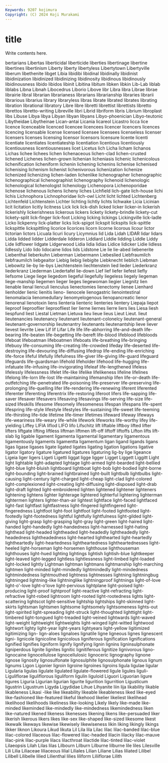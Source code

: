 ```yaml
---
Keywords: 9207 kojimura
Copyright: (C) 2024 Koji Murakami
---
```


# title

Write contents here.



bertarians
Libertas liberticidal liberticide liberties libertinage libertine libertines libertinism Liberty liberty
libertyless Libertytown Libertyville liberum libethenite libget Libia libidibi libidinal libidinally
libidinist libidinization libidinized libidinizing libidinosity libidinous libidinously libidinousness libido libidos
libinit Libitina libitum libken libkin Lib-Lab liblab liblabs Libna Libnah
Libocedrus Liborio Libove libr Libra libra Librae librae librairie libral
librarian librarianess librarians librarianship libraries librarii librarious librarius library libraryless
libras librate librated librates librating libration librational libratory Libre libre
libretti librettist librettists libretto librettos libretto-writing Libreville libri Librid libriform
libris Librium libroplast libs Libuse Libya libya Libyan libyan libyans
Libyo-phoenician Libyo-teutonic Libytheidae Libytheinae Lican-antai Licania licareol Licastro licca lice
licence licenceable licenced licencee licencees licencer licencers licences licencing licensable
license licensed licensee licensees licenseless licenser licensers licenses licensing licensor
licensors licensure licente licenti licentiate licentiates licentiateship licentiation licentious licentiously
licentiousness licentiousnesses licet Licetus lich Licha licham lichanos Lichas lichee
lichees lichen lichenaceous lichen-clad lichen-crusted lichened Lichenes lichen-grown lichenian licheniasis
lichenic lichenicolous lichenification licheniform lichenin lichening lichenins lichenise lichenised lichenising
lichenism lichenist lichenivorous lichenization lichenize lichenized lichenizing lichen-laden lichenlike lichenographer
lichenographic lichenographical lichenographist lichenography lichenoid lichenologic lichenological lichenologist lichenology Lichenopora
Lichenoporidae lichenose lichenous lichens licheny liches Lichfield lich-gate lich-house lichi
lichis Lichnophora Lichnophoridae lich-owl Licht licht lichted Lichtenberg Lichtenfeld Lichtenstein
Lichter lichting lichtly lichts lichwake Licia Licinian licit licitation licitly
licitness Lick lick lick-dish licked licker licker-in lickerish lickerishly lickerishness
lickerous lickers lickety lickety-brindle lickety-cut lickety-split lick-finger lick-foot Licking licking
lickings Lickingville lick-ladle Licko lickpenny lick-platter licks lick-spigot lickspit lickspits
lick-spittle lickspittle lickspittling licorice licorices licorn licorne licorous licour lictor
lictorian lictors Licuala licuri licury Licymnius lid Lida Lidah LIDAR
lidar lidars Lidda lidded lidder Lidderdale lidderon Liddiard Liddie lidding
Liddle Liddy Lide lidflower lidgate Lidgerwood Lidia lidia lidias Lidice
lidicker Lidie lidless lidlessly Lido lido lidocaine lidos lids Lidstone
Lie lie lie-abed liebenerite Liebenthal lieberkuhn Lieberman Liebermann Liebeslied Liebfraumilch
liebfraumilch liebgeaitor Liebig liebig liebigite Liebknecht lieblich Liebman Liebowitz lie-by
lie-bys Liechtenstein liechtenstein lied lieder Liederkranz liederkranz Liederman Liedertafel lie-down
Lief lief liefer liefest liefly liefsome Liege liege liegedom liegeful
liegefully liegeless liegely liegeman liege-manship liegemen lieger lieges liegewoman liegier
Liegnitz lien lienable lienal lienculi lienculus lienectomies lienectomy lienee Lienhard
lienholder lienic lienitis lieno- lienocele lienogastric lienointestinal lienomalacia lienomedullary lienomyelogenous
lienopancreatic lienor lienorenal lienotoxin liens lienteria lienteric lienteries lientery Liepaja
liepot lieproof lieprooflier lieproofliest lier lierne liernes lierre liers lies
Liesa liesh liespfund liest Liestal Lietman Lietuva lieu lieue lieus
Lieut Lieut. lieut lieutenancies lieutenancy lieutenant lieutenant-colonelcy lieutenant-general lieutenant-governorship lieutenantry
lieutenants lieutenantship lieve liever lievest lievrite Liew Lif lif Lifar
Life life life-abhorring life-and-death life-bearing life-beaten life-begetting life-bereft life-blood lifeblood
lifebloods lifeboat lifeboatman lifeboatmen lifeboats life-breathing life-bringing lifebuoy life-consuming life-creating
life-crowded lifeday life-deserted life-destroying life-devouring life-diffusing lifedrop life-ending life-enriching life-force
lifeful lifefully lifefulness life-giver life-giving life-guard lifeguard lifeguards life-guardsman lifehold
lifeholder lifehood life-hugging life-infatuate life-infusing life-invigorating lifeleaf life-lengthened lifeless lifelessly
lifelessness lifelet life-like lifelike lifelikeness lifeline lifelines lifelong life-lorn life-lost
life-maintaining lifemanship lifen life-or-death life-outfetching life-penetrated life-poisoning life-preserver life-preserving life-prolonging
life-quelling lifer life-rendering life-renewing liferent liferented liferenter liferenting liferentrix life-restoring
liferoot lifers life-sapping life-saver lifesaver lifesavers lifesaving lifesavings life-serving life-size
life-sized lifeskills lifesome lifesomely lifesomeness lifespan lifespans life-spent lifespring life-style
lifestyle lifestyles life-sustaining life-sweet life-teeming life-thirsting life-tide lifetime life-timer lifetimes
lifeward lifeway lifeways life-weariness life-weary life-while lifework lifeworks life-worthy lifey
life-yielding Liffey LIFIA liflod LIFO lifo Lifschitz lift liftable liftboy
lifted lifter lifters liftgate lifting liftless liftman liftmen lift-off liftoff
liftoffs Lifton lifts lift-slab lig ligable ligament ligamenta ligamental ligamentary
ligamentous ligamentously ligaments ligamentta ligamentum ligan ligand ligands ligans ligas
ligase ligases ligate ligated ligates ligating ligation ligations ligative ligator
ligatory ligature ligatured ligatures ligaturing lig-by lige ligeance Ligeia liger
ligers Ligeti Ligetti liggat ligge ligger Ligget Liggett Liggitt Light
light lightable light-adapted lightage light-armed light-bearded light-bellied light-blue light-bluish lightboard
lightboat light-bob light-bodied light-borne light-bounding light-brained lightbrained light-built lightbulb lightbulbs
light-causing light-century light-charged light-cheap light-clad light-colored light-complexioned light-creating light-diffusing light-disposed
light-drab light-draft lighted light-embroidered lighten lightened lightener lighteners lightening lightens
lighter lighterage lightered lighterful lightering lighterman lightermen lighters lighter-than-air lightest
lightface light-faced lightfaced light-fast lightfast lightfastness light-fingered lightfingered light-fingeredness Lightfoot
light-foot lightfoot light-footed lightfooted light-footedly light-footedness lightful lightfully lightfulness light-gilded
light-giving light-grasp light-grasping light-gray light-green light-haired light-handed light-handedly light-handedness light-harnessed
light-hating lighthead light-headed lightheaded light-headedly lightheadedly light-headedness lightheadedness light-hearted lighthearted
light-heartedly lightheartedly light-heartedness lightheartedness lightheartednesses light-heeled light-horseman light-horsemen lighthouse lighthouseman
lighthouses light-hued lighting lightings lightish lightish-blue lightkeeper light-leaved light-legged lightless
lightlessness light-limbed light-loaded light-locked lightly Lightman lightman lightmans lightmanship light-marching
lightmen light-minded light-mindedly lightmindedly light-mindedness lightmindedness lightmouthed lightness lightnesses lightning
lightningbug lightninged lightning-like lightninglike lightningproof lightnings light-of-love light-o'-love light-o'love light-pervious
lightplane light-poised light-producing light-proof lightproof light-reactive light-refracting light-refractive light-robed lightroom
light-rooted light-rootedness lights light-scattering lightscot light-sensitive lightship lightships light-skinned light-skirts
lightsman lightsmen lightsome lightsomely lightsomeness lights-out light-spirited light-spreading light-struck light-thoughted
lighttight light-timbered light-tongued light-treaded light-veined lightwards light-waved light-weight lightweight lightweights
light-winged light-witted lightwood lightwort lighty light-year light-years lightyears light-yellow ligitimized
ligitimizing lign- lign-aloes lignaloes lignatile ligne ligneous lignes lignescent ligni-
lignicole lignicoline lignicolous ligniferous lignification lignifications lignified lignifies ligniform lignify
lignifying lignin lignins ligninsulphonate ligniperdous lignite lignites lignitic lignitiferous lignitize
lignivorous ligno- lignocaine lignocellulose lignocellulosic lignoceric lignography lignone lignose lignosity
lignosulfonate lignosulphite lignosulphonate lignous lignum lignums Ligon Ligonier ligroin ligroine
ligroines ligroins ligula ligulae ligular Ligularia ligulas ligulate ligulated ligulate-flowered
ligule ligules liguli- Liguliflorae liguliflorous liguliform ligulin liguloid Liguori Liguorian
ligure ligures Liguria Ligurian ligurian ligurite ligurition ligurrition Ligusticum ligustrin
Ligustrum Ligyda Ligydidae Lihue Lihyanite liin lija likability likable likableness
Likasi -like like likeability likeable likeableness liked like-eyed like-fashioned like-featured
likeful likehood likelier likeliest likelihead likelihood likelihoods likeliness like-looking Likely
likely like-made like-minded likeminded like-mindedly like-mindedness likemindedness liken like-natured likened
likeness likenesses likening likens like-persuaded liker likerish likerous likers likes
like-sex like-shaped like-sized likesome likest likewalk likeways likewise likewisely likewiseness
likin liking likingly likings likker liknon Likoura Likud likuta Lil
Lila lila Lilac lilac lilac-banded lilac-blue lilac-colored lilaceous lilac-flowered lilac-headed
lilacin lilacky lilac-mauve lilac-pink lilac-purple lilacs lilacthroat lilactide lilac-tinted lilac-violet
Lilaeopsis Lilah Lilas lilas Lilbourn Lilburn Lilburne lilburne lile liles
Lilesville Lili Lilia Liliaceae liliaceous lilial Liliales Lilian Liliane Lilias
liliated Lilibel Lilibell Lilibelle lilied Lilienthal lilies liliform Liliiflorae Lilith
